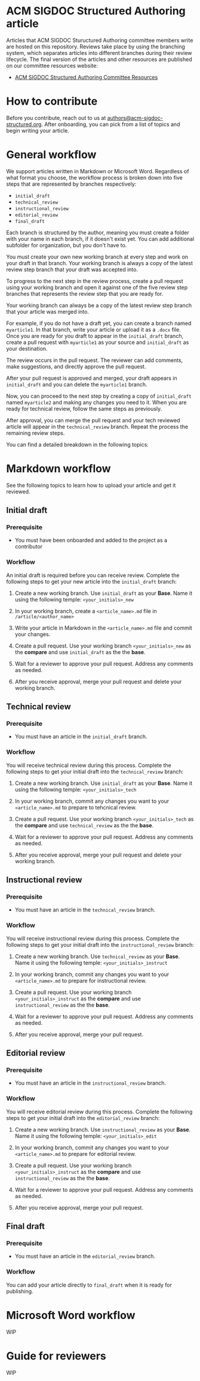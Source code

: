 # ACM SIGDOC Structured Authoring article

Articles that ACM SIGDOC Stuructured Authoring committee members write are hosted on this repository. Reviews take place by using the branching system, which separates articles into different branches during their review lifecycle. The final version of the articles and other resources are published on our committee resources website:

- [ACM SIGDOC Structured Authoring Committee Resources](https://acm-sigdoc-structured.org/index.html)

# How to contribute

Before you contribute, reach out to us at authors@acm-sigdoc-structured.org. After onboarding, you can pick from a list of topics and begin writing your article.

# General workflow

We support articles written in Markdown or Microsoft Word. Regardless of what format you choose, the workflow process is broken down into five steps that are represented by branches respectively:

- `initial_draft`
- `technical_review`
- `instructional_review`
- `editorial_review`
- `final_draft`

Each branch is structured by the author, meaning you must create a folder with your name in each branch, if it doesn't exist yet. You can add additional subfolder for organization, but you don't have to.

You must create your own new working branch at every step and work on your draft in that branch. Your working branch is always a copy of the latest review step branch that your draft was accepted into.

To progress to the next step in the review process, create a pull request using your working branch and open it against one of the five review step branches that represents the review step that you are ready for.

Your working branch can always be a copy of the latest review step branch that your article was merged into.

For example, if you do not have a draft yet, you can create a branch named `myarticle1`. In that branch, write your article or upload it as a `.docx` file. Once you are ready for you draft to appear in the `initial_draft` branch, create a pull request with `myarticle1` as your source and `initial_draft` as your destination.

The review occurs in the pull request. The reviewer can add comments, make suggestions, and directly approve the pull request.

After your pull request is approved and merged, your draft appears in `initial_draft` and you can delete the `myarticle1` branch.

Now, you can proceed to the next step by creating a copy of `initial_draft` named `myarticle2` and making any changes you need to it. When you are ready for technical review, follow the same steps as previously.

After approval, you can merge the pull request and your tech reviewed article will appear in the `technical_review` branch. Repeat the process the remaining review steps.

You can find a detailed breakdown in the following topics:

# Markdown workflow

See the following topics to learn how to upload your article and get it reviewed.

## Initial draft

### Prerequisite

- You must have been onboarded and added to the project as a contributor

### Workflow

An initial draft is required before you can receive review. Complete the following steps to get your new article into the `initial_draft` branch:

1. Create a new working branch. Use `initial_draft` as your **Base**. Name it using the following temple: `<your_initials>_new`

2. In your working branch, create a `<article_name>.md` file in `/article/<author_name>`

3. Write your article in Markdown in the `<article_name>.md` file and commit your changes.

4. Create a pull request. Use your working branch `<your_initials>_new` as the **compare** and use `initial_draft` as the the **base**.

5. Wait for a reviewer to approve your pull request. Address any comments as needed.

6. After you receive approval, merge your pull request and delete your working branch.

## Technical review

### Prerequisite

- You must have an article in the `initial_draft` branch.

### Workflow

You will receive technical review during this process. Complete the following steps to get your initial draft into the `technical_review` branch:

1. Create a new working branch. Use `initial_draft` as your **Base**. Name it using the following temple: `<your_initials>_tech`

2. In your working branch, commit any changes you want to your `<article_name>.md` to prepare to tehcnical review.

3. Create a pull request. Use your working branch `<your_initials>_tech` as the **compare** and use `technical_review` as the the **base**.

4. Wait for a reviewer to approve your pull request. Address any comments as needed.

5. After you receive approval, merge your pull request and delete your working branch.

## Instructional review

### Prerequisite

- You must have an article in the `technical_review` branch.

### Workflow

You will receive instructional review during this process. Complete the following steps to get your initial draft into the `instructional_review` branch:

1. Create a new working branch. Use `technical_review` as your **Base**. Name it using the following temple: `<your_initials>_instruct`

2. In your working branch, commit any changes you want to your `<article_name>.md` to prepare for instructional review.

3. Create a pull request. Use your working branch `<your_initials>_instruct` as the **compare** and use `instructional_review` as the the **base**.

4. Wait for a reviewer to approve your pull request. Address any comments as needed.

5. After you receive approval, merge your pull request.

## Editorial review

### Prerequisite

- You must have an article in the `instructional_review` branch.

### Workflow

You will receive editorial review during this process. Complete the following steps to get your initial draft into the `editorial_review` branch:

1. Create a new working branch. Use `instructional_review` as your **Base**. Name it using the following temple: `<your_initials>_edit`

2. In your working branch, commit any changes you want to your `<article_name>.md` to prepare for editorial review.

4. Create a pull request. Use your working branch `<your_initials>_instruct` as the **compare** and use `instructional_review` as the the **base**.

5. Wait for a reviewer to approve your pull request. Address any comments as needed.

6. After you receive approval, merge your pull request.

## Final draft

### Prerequisite

- You must have an article in the `editorial_review` branch.

### Workflow

You can add your article directly to `final_draft` when it is ready for publishing.

# Microsoft Word workflow

WIP

# Guide for reviewers

WIP


